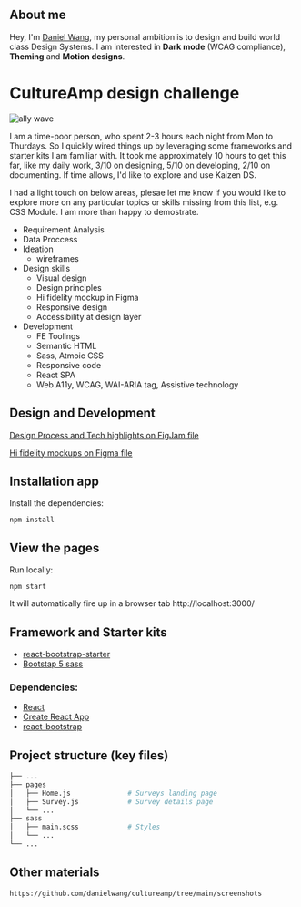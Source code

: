 ## About me
Hey, I'm [Daniel Wang](http://danielwang.github.io/bio), my personal ambition is to design and build world class Design Systems. I am interested in **Dark mode** (WCAG compliance),  **Theming** and **Motion designs**.

# CultureAmp design challenge
![ally wave](./screenshots/responsive.gif)

I am a time-poor person, who spent 2-3 hours each night from Mon to Thurdays. So I quickly wired things up by leveraging some frameworks and starter kits I am familiar with. It took me approximately 10 hours to get this far, like my daily work, 3/10 on designing, 5/10 on developing, 2/10 on documenting. If time allows, I'd like to explore and use Kaizen DS. 

I had a light touch on below areas, plesae let me know if you would like to explore more on any particular topics or skills missing from this list, e.g. CSS Module. I am more than happy to demostrate.

- Requirement Analysis
- Data Proccess
- Ideation
    - wireframes 
- Design skills
    - Visual design
    - Design principles
    - Hi fidelity mockup in Figma
    - Responsive design
    - Accessibility at design layer
- Development
    - FE Toolings
    - Semantic HTML
    - Sass, Atmoic CSS
    - Responsive code
    - React SPA
    - Web A11y, WCAG, WAI-ARIA tag, Assistive technology 

## Design and Development
[Design Process and Tech highlights on FigJam file](https://www.figma.com/file/66dmIPykFMzxAOpJxtw9zm/Design-Process?node-id=0%3A1)

[Hi fidelity mockups on Figma file](https://www.figma.com/file/xK3FBWEkRmFfYZtshZugTi/CultureAmp-Design-Challenge-Daniel-Wang?node-id=15%3A1014)

## Installation app

Install the dependencies:

```powershell-interactive
npm install
```

## View the pages

Run locally:

```powershell-interactive
npm start
```
It will automatically fire up in a browser tab http://localhost:3000/ 

## Framework and Starter kits
- [react-bootstrap-starter](https://github.com/ChrisAchinga/react-bootstrap-starter)
- [Bootstap 5 sass](https://getbootstrap.com/)

### Dependencies:

- [React](https://reactjs.org/)
- [Create React App](https://create-react-app.dev/)
- [react-bootstrap](https://react-bootstrap.github.io/)

## Project structure (key files)

```bash
├── ...
├── pages                    
│   ├── Home.js              # Surveys landing page         
│   ├── Survey.js            # Survey details page           
│   └── ...  
├── sass                    
│   ├── main.scss            # Styles                 
│   └── ...                 
└── ...
```

## Other materials
`https://github.com/danielwang/cultureamp/tree/main/screenshots` 